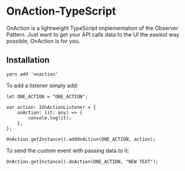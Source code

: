 # OnAction-TypeScript

OnAction is a lightweight TypeScript implementation of the Observer Pattern. Just want to get your API calls data to the UI the easiest way possible, OnAction is for you.

## Installation

```
yarn add 'onaction'
```

To add a listener simply add:

```
let ONE_ACTION = "ONE_ACTION";

var action: IOnActionListener = {
    onAction: (it: any) => {
        console.log(it);
    },
};

OnAction.getInstance().addOnAction(ONE_ACTION, action);
```

To send the custom event with passing data to it:

```
OnAction.getInstance().doAction(ONE_ACTION, "NEW TEXT");
```
